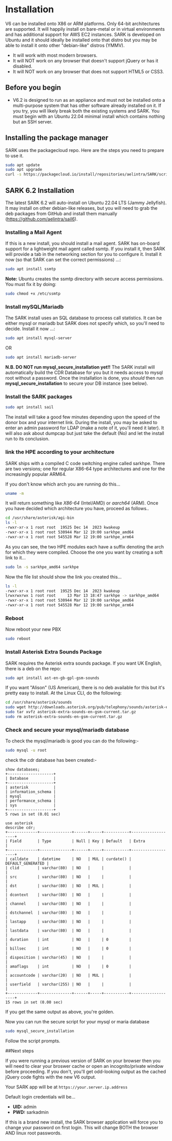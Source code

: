 # Installation

V6 can be installed onto X86 or ARM platforms. Only 64-bit architectures are supported. It will happily install on bare-metal or in virtual environments and has additional support for AWS EC2 instances. SARK is developed on Ubuntu and it should ideally be installed onto that distro but you may be able to install it onto other "debian-like" distros (YMMV).

- It will work with most modern browsers.
- It will NOT work on any browser that doesn't support jQuery or has it disabled.
- It will NOT work on any browser that does not support HTML5 or CSS3.

## Before you begin

- V6.2 is designed to run as an appliance and must not be installed onto a multi-purpose system that has other software already installed on it. If you try, you will likely break both the existing systems and SARK. You must begin with an Ubuntu 22.04 minimal install which contains nothing but an SSH server.

## Installing the package manager

SARK uses the packagecloud repo.   Here are the steps you need to prepare to use it.

```sh
sudo apt update
sudo apt upgrade
curl -s https://packagecloud.io/install/repositories/aelintra/SARK/script.deb.sh | sudo bash
```


## SARK 6.2 Installation

The latest SARK 6.2 will auto-install on Ubuntu 22.04 LTS (Jammy Jellyfish).  It may install on other debian-like releases, but you will need to grab the deb packages from GitHub and install them manually (https://github.com/aelintra/sail6).


### Installing a Mail Agent

If this is a new install, you should install a mail agent. SARK has on-board support for a lightweight mail agent called ssmtp. If you install it, then SARK will provide a tab in the networking section for you to configure it. Install it now (so that SARK can set the correct permissions) ...:

```sh
sudo apt install ssmtp
```

**Note:** Ubuntu creates the ssmtp directory with secure access permissions. You must fix it by doing:

```sh
sudo chmod +x /etc/ssmtp
```

### Install mySQL/Mariadb

The SARK install uses an SQL database to process call statistics.  It can be either mysql or mariadb but SARK does not specify which, so you'll need to decide. Install it now ...:  

```sh
sudo apt install mysql-server
```

OR

```sh
sudo apt install mariadb-server
```
**N.B. DO NOT run mysql_secure_installation yet!!**   The SARK install will automatically build the CDR Database for you but it needs access to mysql root without a password.   Once the installation is done, you *should* then run **mysql_secure_installation** to secure your DB instance (see below).

### Install the SARK packages

```sh
sudo apt install sail
```

The install will take a good few minutes depending upon the speed of the donor box and your internet link. During the install, you may be asked to enter an admin password for LDAP (make a note of it, you'll need it later). It will also ask about dumpcap but just take the default (No) and let the install run to its conclusion.

### link the HPE according to your architecture
SARK ships with a compiled C code switching engine called sarkhpe.  There are two versions; one for regular X86-64 type architectures and one for the increasingly popular ARM64.

If you don't know which arch you are running do this...

````sh
uname -m
````

It will return something like *X86-64* (Intel/AMD) or *aarch64* (ARM).  Once you have decided which architecture you have, proceed as follows..

```sh
cd /usr/share/asterisk/agi-bin
ls -l
-rwxr-xr-x 1 root root  19525 Dec 14  2023 kwakeup
-rwxr-xr-x 1 root root 530944 Mar 12 19:00 sarkhpe_amd64
-rwxr-xr-x 1 root root 545528 Mar 12 19:00 sarkhpe_arm64
```

As you can see, the two HPE modules each have a suffix denoting the arch for which they were compiled.
Choose the one you want by creating a soft link to it...

```sh
sudo ln -s sarkhpe_amd64 sarkhpe
```

Now the file list should show the link you created
 this...

```sh
ls -l 
-rwxr-xr-x 1 root root  19525 Dec 14  2023 kwakeup
lrwxrwxrwx 1 root root     13 Mar 13 18:47 sarkhpe -> sarkhpe_amd64
-rwxr-xr-x 1 root root 530944 Mar 12 19:00 sarkhpe_amd64
-rwxr-xr-x 1 root root 545528 Mar 12 19:00 sarkhpe_arm64
```

### Reboot

Now reboot your new PBX
```sh
sudo reboot
```

### Install Asterisk Extra Sounds Package

SARK requires the Asterisk extra sounds package. If you want UK English, there is a deb on the repo:

```sh
sudo apt install ast-en-gb-gpl-gsm-sounds
```

If you want "Alison" (US American), there is no deb available for this but it's pretty easy to install. At the Linux CLI, do the following:

```sh
cd /usr/share/asterisk/sounds
sudo wget http://downloads.asterisk.org/pub/telephony/sounds/asterisk-extra-sounds-en-gsm-current.tar.gz
sudo tar xvfz asterisk-extra-sounds-en-gsm-current.tar.gz
sudo rm asterisk-extra-sounds-en-gsm-current.tar.gz
```

### Check and secure your mysql/mariadb database

To check the mysql/mariadb is good you can do the following:-

```sh
sudo mysql -u root
```

check the cdr database has been created:-
```
show databases;
+--------------------+
| Database           |
+--------------------+
| asterisk           |
| information_schema |
| mysql              |
| performance_schema |
| sys                |
+--------------------+
5 rows in set (0.01 sec)

use asterisk
describe cdr;
+-------------+--------------+------+-----+-----------+-------------------+
| Field       | Type         | Null | Key | Default   | Extra             |
+-------------+--------------+------+-----+-----------+-------------------+
| calldate    | datetime     | NO   | MUL | curdate() | DEFAULT_GENERATED |
| clid        | varchar(80)  | NO   |     |           |                   |
| src         | varchar(80)  | NO   |     |           |                   |
| dst         | varchar(80)  | NO   | MUL |           |                   |
| dcontext    | varchar(80)  | NO   |     |           |                   |
| channel     | varchar(80)  | NO   |     |           |                   |
| dstchannel  | varchar(80)  | NO   |     |           |                   |
| lastapp     | varchar(80)  | NO   |     |           |                   |
| lastdata    | varchar(80)  | NO   |     |           |                   |
| duration    | int          | NO   |     | 0         |                   |
| billsec     | int          | NO   |     | 0         |                   |
| disposition | varchar(45)  | NO   |     |           |                   |
| amaflags    | int          | NO   |     | 0         |                   |
| accountcode | varchar(20)  | NO   | MUL |           |                   |
| userfield   | varchar(255) | NO   |     |           |                   |
+-------------+--------------+------+-----+-----------+-------------------+
15 rows in set (0.00 sec)
```

If you get the same output as above, you're golden.

Now you can run the secure script for your mysql or maria database

```sh
sudo mysql_secure_installation
```
Follow the script prompts.


##Next steps

If you were running a previous version of SARK on your browser then you will need to clear your broswer cache or open an incognito/private window before proceeding. If you don't, you'll get odd-looking output as the cached jQuery code fights with the new V6 output.

Your SARK app will be at `https://your.server.ip.address`

Default login credentials will be...

- **UID:** admin
- **PWD:** sarkadmin

If this is a brand new install, the SARK browser application will force you to change your password on first login. This will change BOTH the browser AND linux root passwords.

